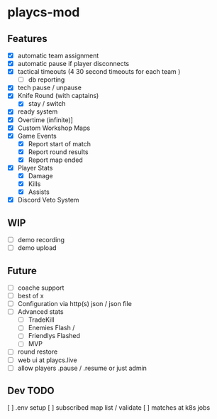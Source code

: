 # playcs-mod

## Features
- [x] automatic team assignment
- [x] automatic pause if player disconnects
- [x] tactical timeouts (4 30 second timeouts for each team )
  - [ ] db reporting
- [x] tech pause / unpause
- [x] Knife Round (with captains)
  - [x] stay / switch
- [x] ready system
- [x] Overtime (infinite)]
- [x] Custom Workshop Maps
- [x] Game Events
    - [x] Report start of match
    - [x] Report round results
    - [x] Report map ended
- [x] Player Stats
    - [x] Damage
    - [x] Kills
    - [x] Assists
- [x] Discord Veto System

## WIP
- [ ] demo recording
- [ ] demo upload

## Future 
- [ ] coache support
- [ ] best of x
- [ ] Configuration via http(s) json / json file
- [ ] Advanced stats
  - [ ] TradeKill
  - [ ] Enemies Flash /
  - [ ] Friendlys Flashed
  - [ ] MVP
- [ ] round restore
- [ ] web ui at playcs.live
- [ ] allow players .pause / .resume or just admin

## Dev TODO
[ ] .env setup
[ ] subscribed map list / validate
[ ] matches at k8s jobs
